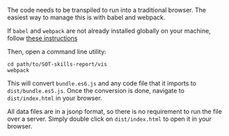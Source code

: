 The code needs to be transpiled to run into a traditional browser. The easiest way to manage this is with babel and webpack. 

If `babel` and `webpack` are not already installed globally on your machine, follow [these instructions](http://www.2ality.com/2015/04/webpack-es6.html)

Then, open a command line utility: 
    
    cd path/to/SOT-skills-report/vis
    webpack

This will convert `bundle.es6.js` and any code file that it imports to `dist/bundle.es5.js`. Once the conversion is done, navigate to `dist/index.html` in your browser.

All data files are in a jsonp format, so there is no requirement to run the file over a server. Simply double click on `dist/index.html` to open it in your browser.
